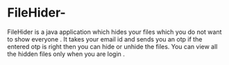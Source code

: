 # FileHider-


FileHider is a java application which hides your files which you do not want to show everyone .
It takes your email id and sends you an otp if the entered otp is right then you can hide or unhide the files.
You can view all the hidden files only when you are login .
